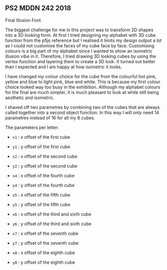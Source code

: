 ## PS2 MDDN 242 2018

Final Illusion Font 

The biggest challenge for me in this project was to transform 2D shapes
into a 3D looking form. At first I tried designing my alphabet with 3D
cube function from the p5js reference but I realised it limits my design
output a lot as I could not customise the faces of my cube face by face.
Customising colours is a big part of my alphabet since I wanted to show 
an isometric illusion vibe in it. Therefore, I tried drawing 3D looking 
cubes by using the vertex function and layering them to create a 3D look.
It turned out better than I expected and I am happy at how isometric it looks.

I have changed my colour choice for the cube from the colourful hot pink,
yellow and blue to light pink, blue and white. This is because my first 
colour choice looked way too busy in the exhibition. Although my alphabet 
colours for the final are much simpler, it is much pleasant to look at 
while still being aesthetic and isometric. 

I shaved off two parametres by combining two of the cubes that are always
called together into a second object function. In this way I will only need
14 parametres instead of 16 for all my 8 cubes.

  The parameters per letter:

  * `x1` : x offset of the first cube 
  * `y1` : y offset of the first cube 

  * `x2` : x offset of the second cube 
  * `y2` : y offset of the second cube 

  * `x4` : x offset of the fourth cube
  * `y4` : y offset of the fourth cube 

  * `x5` : x offset of the fifth cube
  * `y5` : y offset of the fifth cube 

  * `x6` : x offset of the third and sixth cube
  * `y6` : y offset of the third and sixth cube 

  * `x7` : x offset of the seventh cube
  * `y7` : y offset of the seventh cube 

  * `x8` : x offset of the eighth cube
  * `y8` : y offset of the eighth cube 





